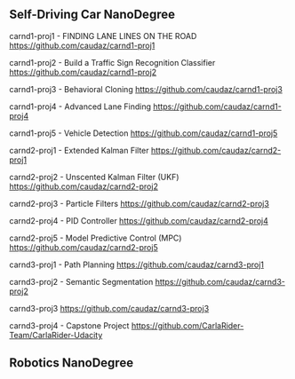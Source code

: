## Self-Driving Car NanoDegree

carnd1-proj1 - FINDING LANE LINES ON THE ROAD
https://github.com/caudaz/carnd1-proj1

carnd1-proj2 - Build a Traffic Sign Recognition Classifier
https://github.com/caudaz/carnd1-proj2

carnd1-proj3 - Behavioral Cloning
https://github.com/caudaz/carnd1-proj3

carnd1-proj4 - Advanced Lane Finding
https://github.com/caudaz/carnd1-proj4

carnd1-proj5 - Vehicle Detection
https://github.com/caudaz/carnd1-proj5

carnd2-proj1 - Extended Kalman Filter
https://github.com/caudaz/carnd2-proj1

carnd2-proj2 - Unscented Kalman Filter (UKF)
https://github.com/caudaz/carnd2-proj2

carnd2-proj3 - Particle Filters
https://github.com/caudaz/carnd2-proj3

carnd2-proj4 - PID Controller
https://github.com/caudaz/carnd2-proj4

carnd2-proj5 - Model Predictive Control (MPC)
https://github.com/caudaz/carnd2-proj5

carnd3-proj1 - Path Planning
https://github.com/caudaz/carnd3-proj1

carnd3-proj2 - Semantic Segmentation
https://github.com/caudaz/carnd3-proj2

carnd3-proj3
https://github.com/caudaz/carnd3-proj3

carnd3-proj4 - Capstone Project
https://github.com/CarlaRider-Team/CarlaRider-Udacity


## Robotics NanoDegree


